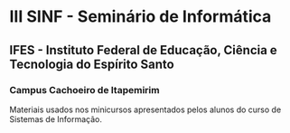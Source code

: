 # III SINF - Seminário de Informática

## IFES - Instituto Federal de Educação, Ciência e Tecnologia do Espírito Santo 
### Campus Cachoeiro de Itapemirim

Materiais usados nos minicursos apresentados pelos alunos do curso de Sistemas de Informação.

